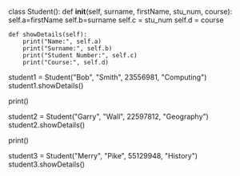 class Student():
    def __init__(self, surname, firstName, stu_num, course):
        self.a=firstName
        self.b=surname
        self.c = stu_num
        self.d = course

    def showDetails(self):
        print("Name:", self.a)
        print("Surname:", self.b)
        print("Student Number:", self.c)
        print("Course:", self.d)

student1 = Student("Bob", "Smith", 23556981, "Computing")
student1.showDetails()

print()

student2 = Student("Garry", "Wall", 22597812, "Geography")
student2.showDetails()

print()

student3 = Student("Merry", "Pike", 55129948, "History")
student3.showDetails()
